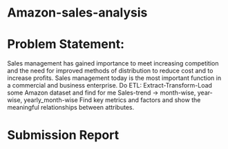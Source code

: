 # Amazon-sales-analysis 

# Problem Statement:
Sales management has gained importance to meet increasing competition and the need for improved methods of distribution to reduce cost
and to increase profits. Sales management today is the most important function in a commercial and business enterprise.
Do ETL: Extract-Transform-Load some Amazon dataset and find for me
Sales-trend -> month-wise, year-wise, yearly_month-wise
Find key metrics and factors and show the meaningful relationships between
attributes. 

# Submission Report
